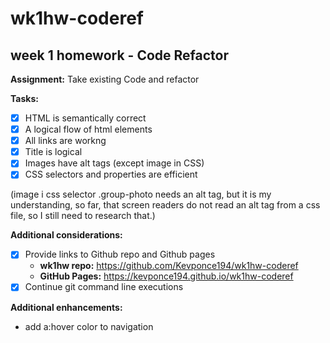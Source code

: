 # wk1hw-coderef 

## week 1 homework - Code Refactor

**Assignment:** Take existing Code and refactor

**Tasks:**

- [X] HTML is semantically correct
- [X] A logical flow of html elements
- [x] All links are workng
- [x] Title is logical
- [X] Images have alt tags (except image in CSS)
- [X] CSS selectors and properties are efficient

(image i css selector .group-photo needs an alt tag, but it is my understanding, so far, that screen readers do not read an alt tag from a css file, so I still need to research that.)

**Additional considerations:**

- [x] Provide links to Github repo and Github pages
    * **wk1hw repo:** https://github.com/Kevponce194/wk1hw-coderef
    * **GitHub Pages:** https://kevponce194.github.io/wk1hw-coderef
- [x] Continue git command line executions

**Additional enhancements:**
* add a:hover color to navigation

